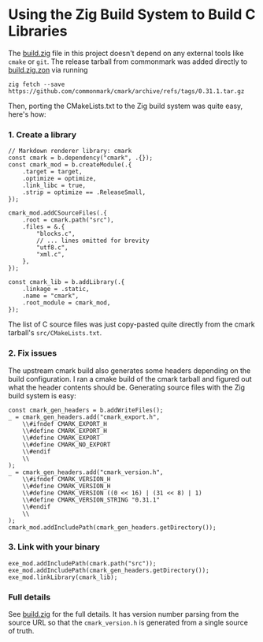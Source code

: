 # Using the Zig Build System to Build C Libraries

The [build.zig](build.zig) file in this project doesn't depend on any external
tools like `cmake` or `git`. The release tarball from commonmark was added
directly to [build.zig.zon](build.zig.zon) via running
```
zig fetch --save https://github.com/commonmark/cmark/archive/refs/tags/0.31.1.tar.gz
```
Then, porting the CMakeLists.txt to the Zig build system was quite easy, here's
how:

### 1. Create a library

```zig
// Markdown renderer library: cmark
const cmark = b.dependency("cmark", .{});
const cmark_mod = b.createModule(.{
    .target = target,
    .optimize = optimize,
    .link_libc = true,
    .strip = optimize == .ReleaseSmall,
});

cmark_mod.addCSourceFiles(.{
    .root = cmark.path("src"),
    .files = &.{
        "blocks.c",
        // ... lines omitted for brevity
        "utf8.c",
        "xml.c",
    },
});

const cmark_lib = b.addLibrary(.{
    .linkage = .static,
    .name = "cmark",
    .root_module = cmark_mod,
});
```

The list of C source files was just copy-pasted quite directly from the cmark
tarball's `src/CMakeLists.txt`.

### 2. Fix issues

The upstream cmark build also generates some headers depending on the build
configuration. I ran a cmake build of the cmark tarball and figured out what the
header contents should be. Generating source files with the Zig build system is
easy:
```zig
const cmark_gen_headers = b.addWriteFiles();
_ = cmark_gen_headers.add("cmark_export.h",
    \\#ifndef CMARK_EXPORT_H
    \\#define CMARK_EXPORT_H
    \\#define CMARK_EXPORT
    \\#define CMARK_NO_EXPORT
    \\#endif
    \\
);
_ = cmark_gen_headers.add("cmark_version.h",
    \\#ifndef CMARK_VERSION_H
    \\#define CMARK_VERSION_H
    \\#define CMARK_VERSION ((0 << 16) | (31 << 8) | 1)
    \\#define CMARK_VERSION_STRING "0.31.1"
    \\#endif
    \\
);
cmark_mod.addIncludePath(cmark_gen_headers.getDirectory());
```

### 3. Link with your binary

```zig
exe_mod.addIncludePath(cmark.path("src"));
exe_mod.addIncludePath(cmark_gen_headers.getDirectory());
exe_mod.linkLibrary(cmark_lib);
```

### Full details

See [build.zig](build.zig) for the full details. It has version number parsing
from the source URL so that the `cmark_version.h` is generated from a single
source of truth.
